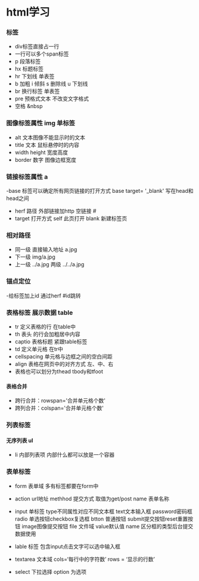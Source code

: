 #  html学习

### **标签**

 - div标签直接占一行
 - 一行可以多个span标签
 - p  段落标签
 -  hx 标题标签
 -  hr 下划线 单表签
 -  b 加粗  i 倾斜 s 删除线 u 下划线
 -  br 换行标签  单表签
 -  pre 预格式文本 不改变文字格式
 -  空格  &nbsp
### **图像标签属性 img 单标签**
 - alt 文本图像不能显示时的文本
 - title 文本  鼠标悬停时的内容
 - width  height 宽度高度
 - border 数字 图像边框宽度
### **链接标签属性  a**
-base 标签可以确定所有网页链接的打开方式 base target= '_blank' 写在head和head之间
 - herf 路径 外部链接加http 空链接 #
 - target 打开方式 self 此页打开 blank 新建标签页

  ### **相对路径**
 - 同一级 直接输入地址 a.jpg
 - 下一级 img/a.jpg
 - 上一级 ../a.jpg 两级 ../../a.jpg
### **锚点定位**

-给标签加上id 通过herf #id跳转

### **表格标签 展示数据 table**

 - tr 定义表格的行 在table中
 - th 表头 的行会加粗居中内容
 - captio 表格标题 紧跟table标签
 - td 定义单元格 在tr中
 - cellspacing 单元格与边框之间的空白间距
 - align 表格在网页中的对齐方式 左、中、右
 - 表格也可以划分为thead tbody和tfoot

  #### **表格合并**
- 跨行合并：rowspan='合并单元格个数'
- 跨列合并：colspan='合并单元格个数'
### **列表标签**
#### **无序列表** ul
- li 内部列表项 内部什么都可以放是一个容器

### **表单标签**

- form   表单域 多有标签都要在form中
- action url地址   methhod 提交方式 取值为get/post name 表单名称
- input 单标签  type不同属性对应不同文本框 text文本输入框 password密码框 radio 单选按钮checkbox复选框  btton 普通按钮   submit提交按钮reset重置按钮   image图像提交按钮   file 文件域   value默认值 name 区分框的类型后台提交数据使用

- lable 标签 包含input点击文字可以选中输入框

- textarea  文本域      cols=‘每行中的字符数’    rows = ‘显示的行数’
- select    下拉选择   option 为选项

